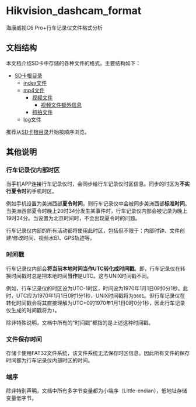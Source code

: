 # Hikvision_dashcam_format

海康威视C6 Pro+行车记录仪文件格式分析

## 文档结构

本文档介绍SD卡中存储的各种文件的格式。主要结构如下：
- [SD卡根目录](./docs/SD_card.md)
  - [index文件](./docs/index.md)
  - [mp4文件](./docs/hiv_mp4.md)
    - [视频文件](./docs/hiv_mp4_video.md)
        - [视频文件额外信息](./docs/private_stream_1.md)
    - [抓拍文件](./docs/hiv_mp4_photo.md)
  - [log文件](./docs/log.md)

推荐从[SD卡根目录](./docs/SD_card.md)开始按顺序浏览。

## 其他说明

### 行车记录仪内部时区

当手机APP连接行车记录仪时，会同步给行车记录仪时区信息。同步的时区为**不实行夏令时**的手机时区。

例如手机设置为美洲西部**夏令时间**，则行车记录仪中会被同步美洲西部**标准时间**。当美洲西部夏令时晚上20时34分发生某事件时，行车记录仪内部会被记录为晚上19时34分。当设置为北京时间时，不会出现夏令时的问题。

行车记录仪内部的所有活动都将使用此时区，包括但不限于：内部时钟、文件创建/修改时间、视频水印、GPS轨迹等。

### 时间戳

行车记录仪内部会**将当前本地时间当作UTC转化成时间戳**。即，行车记录仪在转换时间戳时总是把本地时间**当作**是UTC。这与UNIX时间戳不同。

例如，行车记录仪的时区设为UTC-1时区，时间设为1970年1月1日0时0分1秒。此时，UTC应为1970年1月1日0时1分1秒，UNIX时间戳将为`3601`。但行车记录仪在转化时间戳会将其直接理解为UTC+0的1970年1月1日0时0分1秒，因此行车记录仪生成的时间戳将为`1`。

除非特殊说明，文档中所有的“时间戳”都指的是上述这种时间戳。

### 文件保存时间

存储卡使用FAT32文件系统，该文件系统无法保存时区信息。因此所有文件的保存时间都为行车记录仪内部时区的时间。

### 端序

除非特别声明，文档中所有多字节变量都为小端序（Little-endian），低地址存储变量低字节。
